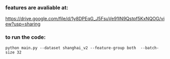 ### features are avaliable at:
https://drive.google.com/file/d/1y8DPEqG_J5FsuVe91IN9Qstpf5KxNQOG/view?usp=sharing

### to run the code:
`python main.py --dataset shanghai_v2 --feature-group both  --batch-size 32`


